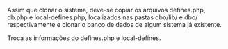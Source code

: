 Assim que clonar o sistema, deve-se copiar os arquivos defines.php, db.php e local-defines.php, localizados nas pastas dbo/lib/ e dbo/ respectivamente e clonar o banco de dados de algum sistema já existente.

Troca as informações do defines.php e local-defines.
